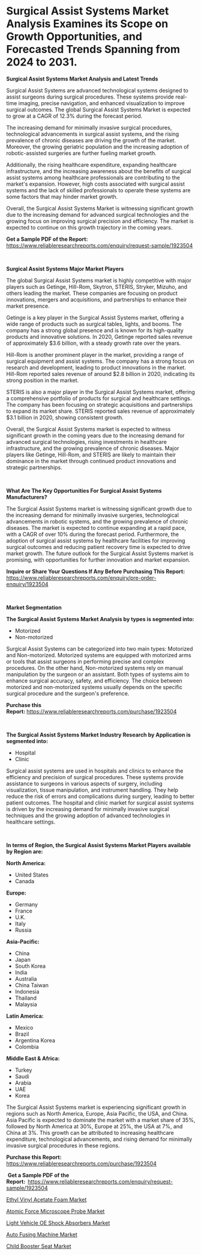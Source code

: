 <p><h1>Surgical Assist Systems Market Analysis Examines its Scope on Growth Opportunities, and Forecasted Trends Spanning from 2024 to 2031.</h1></p><p><strong>Surgical Assist Systems Market Analysis and Latest Trends</strong></p>
<p><p>Surgical Assist Systems are advanced technological systems designed to assist surgeons during surgical procedures. These systems provide real-time imaging, precise navigation, and enhanced visualization to improve surgical outcomes. The global Surgical Assist Systems Market is expected to grow at a CAGR of 12.3% during the forecast period.</p><p>The increasing demand for minimally invasive surgical procedures, technological advancements in surgical assist systems, and the rising prevalence of chronic diseases are driving the growth of the market. Moreover, the growing geriatric population and the increasing adoption of robotic-assisted surgeries are further fueling market growth.</p><p>Additionally, the rising healthcare expenditure, expanding healthcare infrastructure, and the increasing awareness about the benefits of surgical assist systems among healthcare professionals are contributing to the market's expansion. However, high costs associated with surgical assist systems and the lack of skilled professionals to operate these systems are some factors that may hinder market growth.</p><p>Overall, the Surgical Assist Systems Market is witnessing significant growth due to the increasing demand for advanced surgical technologies and the growing focus on improving surgical precision and efficiency. The market is expected to continue on this growth trajectory in the coming years.</p></p>
<p><strong>Get a Sample PDF of the Report:&nbsp;</strong> <a href="https://www.reliableresearchreports.com/enquiry/request-sample/1923504">https://www.reliableresearchreports.com/enquiry/request-sample/1923504</a></p>
<p>&nbsp;</p>
<p><strong>Surgical Assist Systems Major Market Players</strong></p>
<p><p>The global Surgical Assist Systems market is highly competitive with major players such as Getinge, Hill-Rom, Skytron, STERIS, Stryker, Mizuho, and others leading the market. These companies are focusing on product innovations, mergers and acquisitions, and partnerships to enhance their market presence.</p><p>Getinge is a key player in the Surgical Assist Systems market, offering a wide range of products such as surgical tables, lights, and booms. The company has a strong global presence and is known for its high-quality products and innovative solutions. In 2020, Getinge reported sales revenue of approximately $3.6 billion, with a steady growth rate over the years.</p><p>Hill-Rom is another prominent player in the market, providing a range of surgical equipment and assist systems. The company has a strong focus on research and development, leading to product innovations in the market. Hill-Rom reported sales revenue of around $2.8 billion in 2020, indicating its strong position in the market.</p><p>STERIS is also a major player in the Surgical Assist Systems market, offering a comprehensive portfolio of products for surgical and healthcare settings. The company has been focusing on strategic acquisitions and partnerships to expand its market share. STERIS reported sales revenue of approximately $3.1 billion in 2020, showing consistent growth.</p><p>Overall, the Surgical Assist Systems market is expected to witness significant growth in the coming years due to the increasing demand for advanced surgical technologies, rising investments in healthcare infrastructure, and the growing prevalence of chronic diseases. Major players like Getinge, Hill-Rom, and STERIS are likely to maintain their dominance in the market through continued product innovations and strategic partnerships.</p></p>
<p>&nbsp;</p>
<p><strong>What Are The Key Opportunities For Surgical Assist Systems Manufacturers?</strong></p>
<p><p>The Surgical Assist Systems market is witnessing significant growth due to the increasing demand for minimally invasive surgeries, technological advancements in robotic systems, and the growing prevalence of chronic diseases. The market is expected to continue expanding at a rapid pace, with a CAGR of over 10% during the forecast period. Furthermore, the adoption of surgical assist systems by healthcare facilities for improving surgical outcomes and reducing patient recovery time is expected to drive market growth. The future outlook for the Surgical Assist Systems market is promising, with opportunities for further innovation and market expansion.</p></p>
<p><strong>Inquire or Share Your Questions If Any Before Purchasing This Report:</strong> <a href="https://www.reliableresearchreports.com/enquiry/pre-order-enquiry/1923504">https://www.reliableresearchreports.com/enquiry/pre-order-enquiry/1923504</a></p>
<p>&nbsp;</p>
<p><strong>Market Segmentation</strong></p>
<p><strong>The Surgical Assist Systems Market Analysis by types is segmented into:</strong></p>
<p><ul><li>Motorized</li><li>Non-motorized</li></ul></p>
<p><p>Surgical Assist Systems can be categorized into two main types: Motorized and Non-motorized. Motorized systems are equipped with motorized arms or tools that assist surgeons in performing precise and complex procedures. On the other hand, Non-motorized systems rely on manual manipulation by the surgeon or an assistant. Both types of systems aim to enhance surgical accuracy, safety, and efficiency. The choice between motorized and non-motorized systems usually depends on the specific surgical procedure and the surgeon's preference.</p></p>
<p><strong>Purchase this Report:&nbsp;</strong><a href="https://www.reliableresearchreports.com/purchase/1923504">https://www.reliableresearchreports.com/purchase/1923504</a></p>
<p>&nbsp;</p>
<p><strong>The Surgical Assist Systems Market Industry Research by Application is segmented into:</strong></p>
<p><ul><li>Hospital</li><li>Clinic</li></ul></p>
<p><p>Surgical assist systems are used in hospitals and clinics to enhance the efficiency and precision of surgical procedures. These systems provide assistance to surgeons in various aspects of surgery, including visualization, tissue manipulation, and instrument handling. They help reduce the risk of errors and complications during surgery, leading to better patient outcomes. The hospital and clinic market for surgical assist systems is driven by the increasing demand for minimally invasive surgical techniques and the growing adoption of advanced technologies in healthcare settings.</p></p>
<p>&nbsp;</p>
<p><strong>In terms of Region, the Surgical Assist Systems Market Players available by Region are:</strong></p>
<p>
    <p> <strong> North America: </strong>
        <ul>
            <li>United States</li>
            <li>Canada</li>
        </ul>
        </p> 
    <p> <strong> Europe: </strong>
        <ul>
            <li>Germany</li>
            <li>France</li>
            <li>U.K.</li>
            <li>Italy</li>
            <li>Russia</li>
        </ul>
        </p> 
    <p> <strong> Asia-Pacific: </strong>
        <ul>
            <li>China</li>
            <li>Japan</li>
            <li>South Korea</li>
            <li>India</li>
            <li>Australia</li>
            <li>China Taiwan</li>
            <li>Indonesia</li>
            <li>Thailand</li>
            <li>Malaysia</li>
        </ul>
        </p> 
    <p> <strong> Latin America: </strong>
        <ul>
            <li>Mexico</li>
            <li>Brazil</li>
            <li>Argentina Korea</li>
            <li>Colombia</li>
        </ul>
        </p> 
    <p> <strong> Middle East & Africa: </strong>
        <ul>
            <li>Turkey</li>
            <li>Saudi</li>
            <li>Arabia</li>
            <li>UAE</li>
            <li>Korea</li>
        </ul>
    </p>
    </p>
<p><p>The Surgical Assist Systems market is experiencing significant growth in regions such as North America, Europe, Asia Pacific, the USA, and China. Asia Pacific is expected to dominate the market with a market share of 35%, followed by North America at 30%, Europe at 25%, the USA at 7%, and China at 3%. This growth can be attributed to increasing healthcare expenditure, technological advancements, and rising demand for minimally invasive surgical procedures in these regions.</p></p>
<p><strong>Purchase this Report: </strong><a href="https://www.reliableresearchreports.com/purchase/1923504">https://www.reliableresearchreports.com/purchase/1923504</a></p>
<p>&nbsp;<strong>Get a Sample PDF of the Report:&nbsp;&nbsp;</strong><a href="https://www.reliableresearchreports.com/enquiry/request-sample/1923504">https://www.reliableresearchreports.com/enquiry/request-sample/1923504</a></p>
<p><strong></strong></p>
<p><p><a href="https://view.publitas.com/reportprime-1/ethyl-vinyl-acetate-foam-market-analysis-and-market-size-global-industry-overview-market-segmentation-and-forecast-2024-to-2031/">Ethyl Vinyl Acetate Foam Market</a></p><p><a href="https://view.publitas.com/reportprime-1/atomic-force-microscope-probe-market-insights-market-players-and-forecast-till-2031/">Atomic Force Microscope Probe Market</a></p><p><a href="https://natural-crush-b99.notion.site/Light-Vehicle-OE-Shock-Absorbers-Market-Research-Report-Provides-thorough-Industry-Overview-which-o-a5c430bc760145c783d45b852d227bf0">Light Vehicle OE Shock Absorbers Market</a></p><p><a href="https://boundless-drawbridge-702.notion.site/Auto-Fusing-Machine-Market-Dynamics-2024-2031-Also-about-Its-Market-Trends-Projections-and-Opport-002b43b938ab48ae8f844d7223473711">Auto Fusing Machine Market</a></p><p><a href="https://gamy-alyssum-396.notion.site/Insights-into-Child-Booster-Seat-Market-Size-Analysing-Market-Share-Trends-and-Growth-from-2024-t-cc72ae6a8e92480b813eaa00eebc3746">Child Booster Seat Market</a></p></p>